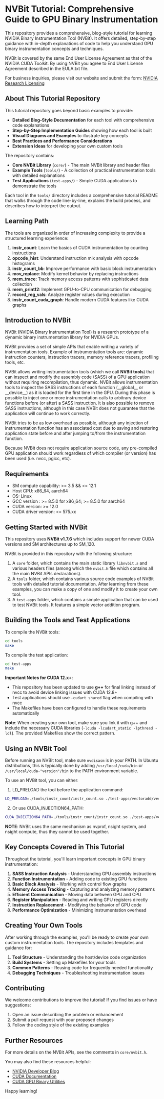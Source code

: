 # NVBit Tutorial: Comprehensive Guide to GPU Binary Instrumentation

This repository provides a comprehensive, blog-style tutorial for learning NVIDIA Binary Instrumentation Tool (NVBit). It offers detailed, step-by-step guidance with in-depth explanations of code to help you understand GPU binary instrumentation concepts and techniques.

NVBit is covered by the same End User License Agreement as that of the
NVIDIA CUDA Toolkit. By using NVBit you agree to End User License Agreement
described in the EULA.txt file.

For business inquiries, please visit our website and submit the form: [NVIDIA Research Licensing](https://www.nvidia.com/en-us/research/inquiries/)

## About This Tutorial Repository

This tutorial repository goes beyond basic examples to provide:

- **Detailed Blog-Style Documentation** for each tool with comprehensive code explanations
- **Step-by-Step Implementation Guides** showing how each tool is built
- **Visual Diagrams and Examples** to illustrate key concepts
- **Best Practices and Performance Considerations**
- **Extension Ideas** for developing your own custom tools

The repository contains:

- **Core NVBit Library** (`core/`) - The main NVBit library and header files
- **Example Tools** (`tools/`) - A collection of practical instrumentation tools with detailed explanations
- **Test Applications** (`test-apps/`) - Simple CUDA applications to demonstrate the tools

Each tool in the `tools/` directory includes a comprehensive tutorial README that walks through the code line-by-line, explains the build process, and describes how to interpret the output.

## Learning Path

The tools are organized in order of increasing complexity to provide a structured learning experience:

1. **instr_count**: Learn the basics of CUDA instrumentation by counting instructions
2. **opcode_hist**: Understand instruction mix analysis with opcode histograms
3. **instr_count_bb**: Improve performance with basic block instrumentation
4. **mov_replace**: Modify kernel behavior by replacing instructions
5. **mem_trace**: Track memory access patterns with sophisticated data collection
6. **mem_printf2**: Implement GPU-to-CPU communication for debugging
7. **record_reg_vals**: Analyze register values during execution
8. **instr_count_cuda_graph**: Handle modern CUDA features like CUDA graphs

## Introduction to NVBit

NVBit (NVIDIA Binary Instrumentation Tool) is a research prototype of a dynamic
binary instrumentation library for NVIDIA GPUs.

NVBit provides a set of simple APIs that enable writing a variety of
instrumentation tools. Example of instrumentation tools are: dynamic
instruction counters, instruction tracers, memory reference tracers,
profiling tools, etc.

NVBit allows writing instrumentation tools (which we call **NVBit tools**)
that can inspect and modify the assembly code (SASS) of a GPU application
without requiring recompilation, thus dynamic. NVBit allows instrumentation
tools to inspect the SASS instructions of each function (\_\_global\_\_ or
\_\_device\_\_) as it is loaded for the first time in the GPU. During this
phase is possible to inject one or more instrumentation calls to arbitrary
device functions before (or after) a SASS instruction. It is also possible to
remove SASS instructions, although in this case NVBit does not guarantee that
the application will continue to work correctly.

NVBit tries to be as low overhead as possible, although any injection of
instrumentation function has an associated cost due to saving and restoring
application state before and after jumping to/from the instrumentation
function.

Because NVBit does not require application source code, any pre-compiled GPU
application should work regardless of which compiler (or version) has been
used (i.e. nvcc, pgicc, etc).

## Requirements

* SM compute capability:              >= 3.5 && <= 12.1
* Host CPU:                           x86\_64, aarch64
* OS:                                 Linux
* GCC version :                       >= 8.5.0 for x86\_64; >= 8.5.0 for aarch64
* CUDA version:                       >= 12.0
* CUDA driver version:                <= 575.xx

## Getting Started with NVBit

This repository uses **NVBit v1.7.6** which includes support for newer CUDA versions and SM architectures up to SM_120.

NVBit is provided in this repository with the following structure:
1. A ```core``` folder, which contains the main static library
```libnvbit.a``` and various headers files (among which the ```nvbit.h```
file which contains all the main NVBit APIs declarations).
2. A ```tools``` folder, which contains various source code examples of NVBit
tools with detailed tutorial documentation. After learning from these examples, you can make a copy of one and modify it to create your own tool.
3. A ```test-apps``` folder, which contains a simple application that can be
used to test NVBit tools. It features a simple vector addition program.

## Building the Tools and Test Applications

To compile the NVBit tools:
```bash
cd tools
make
```

To compile the test application:
```bash
cd test-apps
make
```

**Important Notes for CUDA 12.x+**:
- This repository has been updated to use **g++** for final linking instead of nvcc to avoid device linking issues with CUDA 12.8+
- Test applications should use `-cudart shared` flag when compiling with nvcc
- The Makefiles have been configured to handle these requirements automatically

**Note**: When creating your own tool, make sure you link it with g++ and include the necessary CUDA libraries (`-lcuda -lcudart_static -lpthread -ldl`). The provided Makefiles show the correct pattern.

## Using an NVBit Tool

Before running an NVBit tool, make sure ```nvdisasm``` is in your PATH. In
Ubuntu distributions, this is typically done by adding `/usr/local/cuda/bin` or
`/usr/local/cuda-"version"/bin` to the PATH environment variable.

To use an NVBit tool, you can either:

1. LD_PRELOAD the tool before the application command:
```bash
LD_PRELOAD=./tools/instr_count/instr_count.so ./test-apps/vectoradd/vectoradd
```

2. Or use CUDA_INJECTION64_PATH:
```bash
CUDA_INJECTION64_PATH=./tools/instr_count/instr_count.so ./test-apps/vectoradd/vectoradd
```

**NOTE**: NVBit uses the same mechanism as nvprof, nsight system, and nsight compute,
thus they cannot be used together.

## Key Concepts Covered in This Tutorial

Throughout the tutorial, you'll learn important concepts in GPU binary instrumentation:

1. **SASS Instruction Analysis** - Understanding GPU assembly instructions
2. **Function Instrumentation** - Adding code to existing GPU functions
3. **Basic Block Analysis** - Working with control flow graphs
4. **Memory Access Tracking** - Capturing and analyzing memory patterns
5. **Efficient Communication** - Moving data between GPU and CPU
6. **Register Manipulation** - Reading and writing GPU registers directly
7. **Instruction Replacement** - Modifying the behavior of GPU code
8. **Performance Optimization** - Minimizing instrumentation overhead

## Creating Your Own Tools

After working through the examples, you'll be ready to create your own custom instrumentation tools. The repository includes templates and guidance for:

1. **Tool Structure** - Understanding the host/device code organization
2. **Build Systems** - Setting up Makefiles for your tools
3. **Common Patterns** - Reusing code for frequently needed functionality
4. **Debugging Techniques** - Troubleshooting instrumentation issues

## Contributing

We welcome contributions to improve the tutorial! If you find issues or have suggestions:

1. Open an issue describing the problem or enhancement
2. Submit a pull request with your proposed changes
3. Follow the coding style of the existing examples

## Further Resources

For more details on the NVBit APIs, see the comments in `core/nvbit.h`.

You may also find these resources helpful:
- [NVIDIA Developer Blog](https://developer.nvidia.com/blog)
- [CUDA Documentation](https://docs.nvidia.com/cuda/)
- [CUDA GPU Binary Utilities](https://docs.nvidia.com/cuda/cuda-binary-utilities/index.html)

Happy learning!
